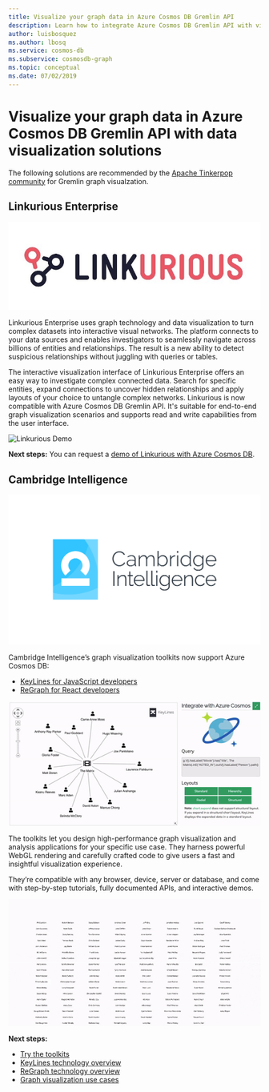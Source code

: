 ```yaml
---
title: Visualize your graph data in Azure Cosmos DB Gremlin API
description: Learn how to integrate Azure Cosmos DB Gremlin API with visualizations solutions.
author: luisbosquez
ms.author: lbosq
ms.service: cosmos-db
ms.subservice: cosmosdb-graph
ms.topic: conceptual
ms.date: 07/02/2019
---
```


# Visualize your graph data in Azure Cosmos DB Gremlin API with data visualization solutions

The following solutions are recommended by the [Apache Tinkerpop community](http://tinkerpop.apache.org/#poweredby) for Gremlin graph visualzation.

## Linkurious Enterprise

![Linkurious Logo](./media/graph-visualization/linkurious-logo.jpg)

Linkurious Enterprise uses graph technology and data visualization to turn complex datasets into interactive visual networks. The platform connects to your data sources and enables investigators to seamlessly navigate across billions of entities and relationships. The result is a new ability to detect suspicious relationships without juggling with queries or tables.

The interactive visualization interface of Linkurious Enterprise offers an easy way to investigate complex connected data. Search for specific entities, expand connections to uncover hidden relationships and apply layouts of your choice to untangle complex networks. Linkurious is now compatible with Azure Cosmos DB Gremlin API. It's suitable for end-to-end graph visualization scenarios and supports read and write capabilities from the user interface. 

![Linkurious Demo](./media/graph-visualization/linkurious-demo.gif)

**Next steps:** You can request a [demo of Linkurious with Azure Cosmos DB](https://linkurio.us/contact/).

## Cambridge Intelligence

![Cambridge Intelligence logo](./media/graph-visualization/ci-logo.png)


Cambridge Intelligence’s graph visualization toolkits now support Azure Cosmos DB:
- [KeyLines for JavaScript developers](https://cambridge-intelligence.com/keylines/) 
- [ReGraph for React developers](https://cambridge-intelligence.com/regraph/)

![Cambridge Intelligence Demo](./media/graph-visualization/ci-demo-2.gif)

The toolkits let you design high-performance graph visualization and analysis applications for your specific use case. They harness powerful WebGL rendering and carefully crafted code to give users a fast and insightful visualization experience.

They’re compatible with any browser, device, server or database, and come with step-by-step tutorials, fully documented APIs, and interactive demos.

![Cambridge Intelligence Demo](./media/graph-visualization/ci-demo-1.gif)


**Next steps:** 
- [Try the toolkits](https://cambridge-intelligence.com/try/)
- [KeyLines technology overview](https://cambridge-intelligence.com/keylines/technology/)
- [ReGraph technology overview](https://cambridge-intelligence.com/regraph/technology/)
- [Graph visualization use cases](https://cambridge-intelligence.com/use-cases/)

